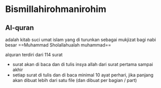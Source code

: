 # Bismillahirohmanirohim

## Al-quran
adalah kitab suci umat islam yang di turunkan sebagai mukjizat bagi nabi besar ==Muhammad Sholallahualah muhammad==

alquran terdiri dari 114 surat
* surat akan di baca dan di tulis insya allah dari surat pertama sampai akhir
* setiap surat di tulis dan di baca minimal 10 ayat perhari, jika panjang akan dibuat lebih dari satu file (dan dibuat per bagian / part)


